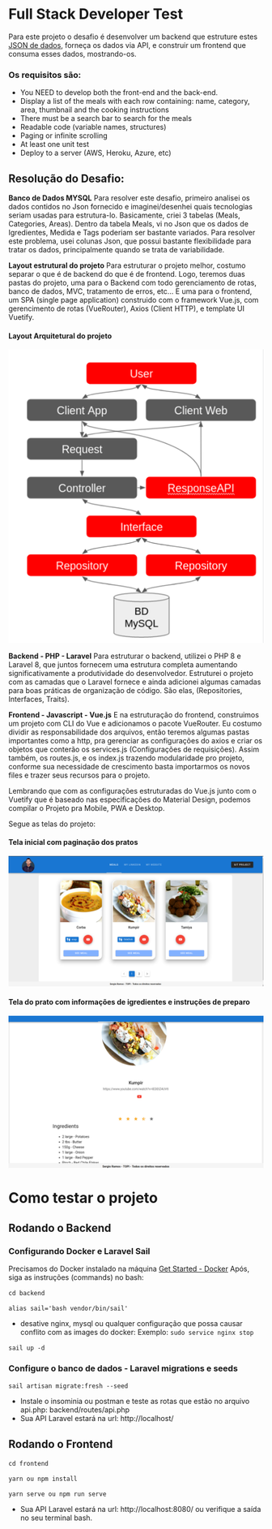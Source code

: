 # Full Stack Developer Test

Para este projeto o desafio é desenvolver um backend que estruture estes [JSON de dados](https://www.themealdb.com/api/json/v1/1/search.php?s=), forneça os dados via API, e construir um frontend que consuma esses dados, mostrando-os. 

### Os requisitos são:
* You NEED to develop both the front-end and the back-end.
* Display a list of the meals with each row containing: name, category, area, thumbnail and the cooking instructions
* There must be a search bar to search for the meals
* Readable code (variable names, structures)
* Paging or infinite scrolling
* At least one unit test
* Deploy to a server (AWS, Heroku, Azure, etc)

## Resolução do Desafio:

**Banco de Dados MYSQL**
Para resolver este desafio, primeiro analisei os dados contidos no Json fornecido e imaginei/desenhei quais tecnologias seriam usadas para estrutura-lo. Basicamente, criei 3 tabelas (Meals, Categories, Areas). 
Dentro da tabela Meals, vi no Json que os dados de Igredientes, Medida e Tags poderiam ser bastante variados. Para resolver este problema, usei colunas Json, que possui bastante flexibilidade para tratar os dados, principalmente quando se trata de variabilidade. 

**Layout estrutural do projeto**
Para estruturar o projeto melhor, costumo separar o que é de backend do que é de frontend. Logo, teremos duas pastas do projeto, uma para o Backend com todo gerenciamento de rotas, banco de dados, MVC, tratamento de erros, etc... E uma para o frontend, um SPA (single page application) construido com o framework Vue.js, com gerencimento de rotas (VueRouter), Axios (Client HTTP), e template UI Vuetify.

#### Layout Arquitetural do projeto
![Arquitetura simples de Sofware](./arquitetura-simples.png)

**Backend - PHP - Laravel**
Para estruturar o backend, utilizei o PHP 8 e Laravel 8, que juntos fornecem uma estrutura completa aumentando significativamente a produtividade do desenvolvedor. Estruturei o projeto com as camadas que o Laravel fornece e ainda adicionei algumas camadas para boas práticas de organização de código. São elas, (Repositories, Interfaces, Traits). 


**Frontend - Javascript - Vue.js**
E na estruturação do frontend, construimos um projeto com CLI do Vue e adicionamos o pacote VueRouter. Eu costumo dividir as responsabilidade dos arquivos, então teremos algumas pastas importantes como a http, pra gerenciar as configurações do axios e criar os objetos que conterão os services.js (Configurações de requisições). Assim também, os routes.js, e os index.js trazendo modularidade pro projeto, conforme sua necessidade de crescimento basta importarmos os novos files e trazer seus recursos para o projeto. 

Lembrando que com as configurações estruturadas do Vue.js junto com o Vuetify que é baseado nas especificações do Material Design, podemos compilar o Projeto pra Mobile, PWA e Desktop. 

Segue as telas do projeto:

#### Tela inicial com paginação dos pratos
![Tela inicial - Meals](./tela-listagem-dos-meals.png)

#### Tela do prato com informações de igredientes e instruções de preparo
![Tela de Igredientes e instruções - Meals](./Tela-do-meal.png)

# Como testar o projeto

## Rodando o Backend
### Configurando Docker e Laravel Sail

Precisamos do Docker instalado na máquina [Get Started - Docker](https://www.docker.com/get-started)
Após, siga as instruções (commands) no bash:

```
cd backend
```

```
alias sail='bash vendor/bin/sail'
```

* desative nginx, mysql ou qualquer configuração que possa causar conflito com as images do docker: Exemplo: ``` sudo service nginx stop ```

```
sail up -d
```
### Configure o banco de dados - Laravel migrations e seeds

```
sail artisan migrate:fresh --seed
```

* Instale o insominia ou postman e teste as rotas que estão no arquivo api.php: backend/routes/api.php
* Sua API Laravel estará na url: http://localhost/

## Rodando o Frontend

```
cd frontend
```

```
yarn ou npm install
```

```
yarn serve ou npm run serve
```

* Sua API Laravel estará na url: http://localhost:8080/ ou verifique a saída no seu terminal bash. 